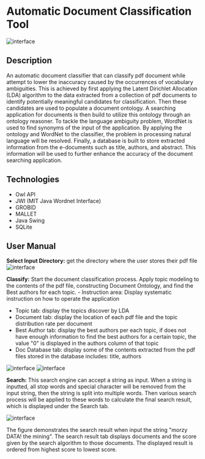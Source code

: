 # Automatic Document Classification Tool

![interface](https://i.imgur.com/JPh34KA.png)


## Description
An automatic document classifier that can classify pdf document while attempt to lower the inaccuracy caused by the occurrences of vocabulary ambiguities. This is achieved by first applying the Latent Dirichlet Allocation (LDA) algorithm to the data extracted from a collection of pdf documents to identify potentially meaningful candidates for classification. Then these candidates are used to populate a document ontology. A searching application for documents is then build to utilize this ontology through an ontology reasoner. To tackle the language ambiguity problem, WordNet is used to find synonyms of the input of the application. By applying the ontology and WordNet to the classifier, the problem in processing natural language will be resolved. Finally, a database is built to store extracted information from the e-documents such as title, authors, and abstract. This information will be used to further enhance the accuracy of the document searching application.


## Technologies
- Owl API
- JWI (MIT Java Wordnet Interface)
- GROBID
- MALLET
- Java Swing
- SQLite

## User Manual

**Select Input Directory:**  get the directory where the user stores their pdf file
![interface](https://i.imgur.com/VGUcvhA.png)

**Classify:** Start the document classification process. Apply topic modeling to the contents of the pdf file, constructing Document Ontology, and find the Best authors for each topic.
               - Instruction area: Display systematic instruction on how to operate the application
   - Topic tab: display the topics discover by LDA
   - Document tab: display the location of each pdf file and the topic distribution rate per document
   - Best Author tab: display the best authors per each topic, if does not have enough information to find the best authors for a certain topic, the value "0" is displayed in the authors column of that topic
   - Doc Database tab: display some of the contents extracted from the pdf files stored in the database includes: title, authors
     
   ![interface](https://i.imgur.com/n9dWB4L.png)
   ![interface](https://i.imgur.com/HmijGYw.png)
   
   **Search:** This search engine can accept a string as input. When a string is inputted, all stop words and special character will be removed from the input string, then the string is split into multiple words. Then various search process will be applied to these words to calculate the final search result, which is displayed under the Search tab.
   
   ![interface](https://i.imgur.com/r1lfGLZ.png)
   
   The figure demonstrates the search result when input the string "morzy DATA! the mining". The search result tab displays documents and the score given by the search algorithm to those documents. The displayed result is ordered from highest score to lowest score.

